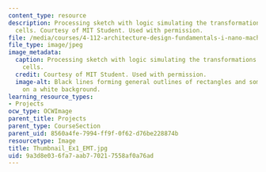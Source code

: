 ```yaml
---
content_type: resource
description: Processing sketch with logic simulating the transformations of mesenchymal
  cells. Courtesy of MIT Student. Used with permission.
file: /media/courses/4-112-architecture-design-fundamentals-i-nano-machines-fall-2012/9a3d8e036fa7aab770217558af0a76ad_Thumbnail_Ex1_EMT.jpg
file_type: image/jpeg
image_metadata:
  caption: Processing sketch with logic simulating the transformations of mesenchymal
    cells.
  credit: Courtesy of MIT Student. Used with permission.
  image-alt: Black lines forming general outlines of rectangles and some interconnectivity
    on a white background.
learning_resource_types:
- Projects
ocw_type: OCWImage
parent_title: Projects
parent_type: CourseSection
parent_uid: 8560a4fe-7994-ff9f-0f62-d76be228874b
resourcetype: Image
title: Thumbnail_Ex1_EMT.jpg
uid: 9a3d8e03-6fa7-aab7-7021-7558af0a76ad
---
```

